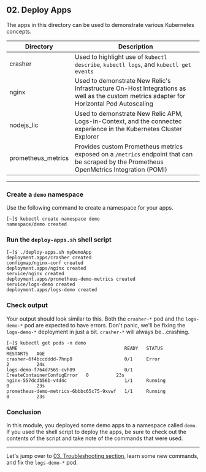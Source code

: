 ## 02. Deploy Apps

The apps in this directory can be used to demonstrate various Kubernetes concepts.

|Directory|Description|
---|---
crasher|Used to highlight use of `kubectl describe`, `kubectl logs`, and `kubectl get events`|
nginx|Used to demonstrate New Relic's Infrastructure On-Host Integrations as well as the custom metrics adapter for Horizontal Pod Autoscaling|
nodejs_lic|Used to demonstrate New Relic APM, Logs-in-Context, and the connectec experience in the Kubernetes Cluster Explorer|
prometheus_metrics|Provides custom Prometheus metrics exposed on a `/metrics` endpoint that can be scraped by the Prometheus OpenMetrics Integration (POMI)|
---


### Create a `demo` namespace

Use the following command to create a namespace for your apps.

```
[~]$ kubectl create namespace demo
namespace/demo created
```

### Run the `deploy-apps.sh` shell script

```
[~]$ ./deploy-apps.sh myDemoApp
deployment.apps/crasher created
configmap/nginx-conf created
deployment.apps/nginx created
service/nginx created
deployment.apps/prometheus-demo-metrics created
service/logs-demo created
deployment.apps/logs-demo created
```

### Check output

Your output should look similar to this.  Both the `crasher-*` pod and the `logs-demo-*` pod are expected to have errors.  Don't panic, we'll be fixing the `logs-demo-*` deployment in just a bit.  `crasher-*` will always be...crashing.

```
[~]$ kubectl get pods -n demo
NAME                                       READY   STATUS                       RESTARTS   AGE
crasher-6f4bccdddd-7hnp8                   0/1     Error                        2          24s
logs-demo-f764d7569-cvh89                  0/1     CreateContainerConfigError   0          23s
nginx-557dcdb56b-v4d4c                     1/1     Running                      0          23s
prometheus-demo-metrics-6bbbc65c75-9xvwf   1/1     Running                      0          23s
```

### Conclusion

In this module, you deployed some demo apps to a namespace called `demo`.  If you used the shell script to deploy the apps, be sure to check out the contents of the script and take note of the commands that were used.

---


Let's jump over to [03. Troubleshooting section](), learn some new commands, and fix the `logs-demo-*` pod.